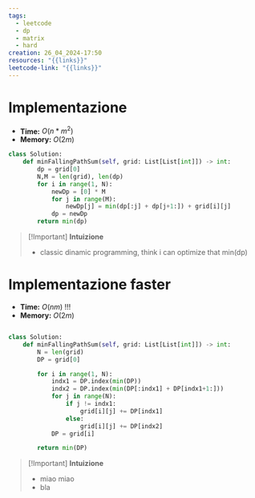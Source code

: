 ```yaml
---
tags:
  - leetcode
  - dp
  - matrix
  - hard
creation: 26_04_2024-17:50
resources: "{{links}}"
leetcode-link: "{{links}}"
---
```

# Implementazione

- **Time:** $O(n*m^2)$
- **Memory:** $O(2m)$

```python
class Solution:
    def minFallingPathSum(self, grid: List[List[int]]) -> int:
        dp = grid[0]
        N,M = len(grid), len(dp)
        for i in range(1, N):
            newDp = [0] * M
            for j in range(M):
                newDp[j] = min(dp[:j] + dp[j+1:]) + grid[i][j]
            dp = newDp
        return min(dp)    
```

>[!Important] **Intuizione**
> - classic dinamic programming, think i can optimize that min(dp)


# Implementazione faster

- **Time:** $O(nm)$ !!!
- **Memory:** $O(2m)$

```python

class Solution:
    def minFallingPathSum(self, grid: List[List[int]]) -> int:
        N = len(grid)
        DP = grid[0]

        for i in range(1, N):
            indx1 = DP.index(min(DP))
            indx2 = DP.index(min(DP[:indx1] + DP[indx1+1:]))
            for j in range(N):
                if j != indx1:
                    grid[i][j] += DP[indx1]
                else:
                    grid[i][j] += DP[indx2]
            DP = grid[i]

        return min(DP)    
```

>[!Important] **Intuizione**
> - miao miao
> - bla
